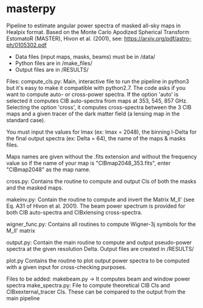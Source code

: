 # masterpy
Pipeline to estimate angular power spectra of masked all-sky maps in 
Healpix format. 
Based on the Monte Carlo Apodized Spherical Transform EstomatoR (MASTER), 
Hivon et al. (2001), see: https://arxiv.org/pdf/astro-ph/0105302.pdf

- Data files (input maps, masks, beams) must be in /data/
- Python files are in /make_files/
- Output files are in /RESULTS/

Files:
compute_cls.py:
Main, interactive file to run the pipeline in python3 
but it's easy to make it compatible with python2.7.
The code asks if you want to compute auto- or cross-power spectra.
If the option 'auto' is selected it computes CIB auto-spectra from maps at 353, 545, 857 GHz.
Selecting the option 'cross', it computes cross-spectra between the 3 CIB maps and
a given tracer of the dark matter field (a lensing map in the standard case).

You must input the values for lmax (ex: lmax = 2048),
the binning l-Delta for the final output spectra
(ex: Delta = 64), the name of the maps & masks files. 

Maps names are given without the .fits extension and without the frequency value so
if the name of your map is "CIBmap2048_353.fits", enter "CIBmap2048" as the map name.

cross.py:
Contains the routine to compute and output Cls of both the masks and the masked maps.

makeinv.py:
Contain the routine to compute and invert the Matrix M_ll'
(see Eq. A31 of Hivon et al. 2001). The beam power spectrum
is provided for both CIB auto-spectra and CIBxlensing cross-spectra.

wigner_func.py:
Contains all routines to compute Wigner-3j symbols for the M_ll' matrix

output.py:
Contain the main routine to compute and output pseudo-power spectra at the
given resolution Delta. Output files are created in /RESULTS/

plot.py
Contains the routine to plot output power spectra to be computed with a given
input for cross-checking purposes.

Files to be added:
makebeam.py -> It computes beam and window power spectra
make_spectra.py: File to compute theoretical CIB Cls and CIBxexternal_tracer Cls. 
These can be compared to the output from the main pipeline
